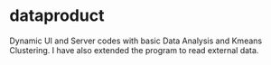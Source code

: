 dataproduct
===========

Dynamic UI and Server codes with basic Data Analysis and Kmeans Clustering. I have also extended the program to read external data.
